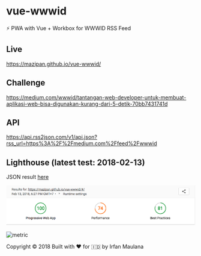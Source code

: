 # vue-wwwid
️️️⚡️ PWA with Vue + Workbox for WWWID RSS Feed

## Live

https://mazipan.github.io/vue-wwwid/

## Challenge

https://medium.com/wwwid/tantangan-web-developer-untuk-membuat-aplikasi-web-bisa-digunakan-kurang-dari-5-detik-70bb7431741d

## API

https://api.rss2json.com/v1/api.json?rss_url=https%3A%2F%2Fmedium.com%2Ffeed%2Fwwwid

## Lighthouse (latest test: 2018-02-13)

JSON result [here](https://raw.githubusercontent.com/mazipan/vue-wwwid/master/lighthouse-result/2018-02-13/mazipan.github.io-20180213T182742.json)

![summary](https://raw.githubusercontent.com/mazipan/vue-wwwid/master/lighthouse-result/2018-02-13/summary.png)

![metric](https://raw.githubusercontent.com/mazipan/vue-wwwid/master/lighthouse-result/2018-02-13/metric.png)


Copyright © 2018 Built with ❤️ for 🇮🇩 by Irfan Maulana

